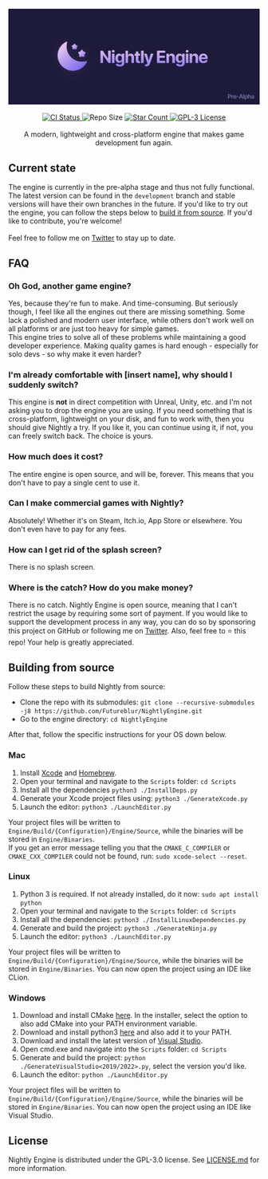 ![Banner](Resources/Branding/Banner.png)
<div align="center">
<a href="https://github.com/NightlyEngine/NightlyEngine/actions/workflows/ci.yml">
<img src="https://img.shields.io/github/workflow/status/NightlyEngine/NightlyEngine/CI?color=957FEF&label=%F0%9F%9B%A0%20Build&style=for-the-badge" alt="CI Status">
</a>
<img src="https://img.shields.io/github/repo-size/NightlyEngine/NightlyEngine?color=957FEF&label=%F0%9F%93%A6%20Repo%20Size&style=for-the-badge" alt="Repo Size">
<a href="https://github.com/NightlyEngine/NightlyEngine/stargazers">
<img src="https://img.shields.io/github/stars/NightlyEngine/NightlyEngine?color=957FEF&label=%E2%AD%90%EF%B8%8F%20Stars&style=for-the-badge" alt="Star Count">
</a>
<a href="https://github.com/NightlyEngine/NightlyEngine/blob/development/LICENSE.md">
<img src="https://img.shields.io/github/license/NightlyEngine/NightlyEngine?color=957FEF&label=%F0%9F%93%9D%20License&style=for-the-badge" alt="GPL-3 License">
</a>
<br><br>A modern, lightweight and cross-platform engine that makes game development fun again.
</div>

## Current state

The engine is currently in the pre-alpha stage and thus not fully functional. The latest version can be found in
the `development`
branch and stable versions will have their own branches in the future. If you'd like to try out the engine, you can
follow the steps below to [build it from source](#building-from-source). If you'd like to contribute, you're welcome!
<br>
<br>Feel free to follow me on [Twitter](https://twitter.com/byfutureblur) to stay up to date.

## FAQ

### Oh God, another game engine?

Yes, because they're fun to make. And time-consuming. But seriously though, I feel like all the engines out there are
missing something. Some lack a polished and modern user interface, while others don't work well on all platforms or are
just too heavy for simple games.
<br>This engine tries to solve all of these problems while maintaining a good developer experience. Making quality games
is hard enough - especially for solo devs - so why make it even harder?

### I'm already comfortable with [insert name], why should I suddenly switch?

This engine is **not** in direct competition with Unreal, Unity, etc. and I'm not asking you to drop the engine you are
using. If you need something that is cross-platform, lightweight on your disk, and fun to work with, then you should
give Nightly a try. If you like it, you can continue using it, if not, you can freely switch back. The choice is yours.

### How much does it cost?

The entire engine is open source, and will be, forever. This means that you don't have to pay a single cent to use it.

### Can I make commercial games with Nightly?

Absolutely! Whether it's on Steam, Itch.io, App Store or elsewhere. You don't even have to pay for any fees.

### How can I get rid of the splash screen?

There is no splash screen.

### Where is the catch? How do you make money?

There is no catch. Nightly Engine is open source, meaning that I can't restrict the usage by requiring some sort of
payment. If you would like to support the development process in any way, you can do so by sponsoring this project on
GitHub or following me on [Twitter](https://twitter.com/byfutureblur). Also, feel free to ⭐️ this repo! Your help is
greatly appreciated.

## Building from source

Follow these steps to build Nightly from source:

- Clone the repo with its
  submodules: `git clone --recursive-submodules -j8 https://github.com/Futureblur/NightlyEngine.git`
- Go to the engine directory: `cd NightlyEngine`

After that, follow the specific instructions for your OS down below.

### Mac

1. Install [Xcode](https://apps.apple.com/en/app/xcode/id497799835?l=en)
   and [Homebrew](https://brew.sh/index).
4. Open your terminal and navigate to the `Scripts` folder: `cd Scripts`
2. Install all the dependencies `python3 ./InstallDeps.py`
5. Generate your Xcode project files using: `python3 ./GenerateXcode.py`
6. Launch the editor: `python3 ./LaunchEditor.py`

Your project files will be written to `Engine/Build/{Configuration}/Engine/Source`, while the binaries will be stored
in `Engine/Binaries`.<br>
If you get an error message telling you that the `CMAKE_C_COMPILER` or `CMAKE_CXX_COMPILER` could not be found,
run: `sudo xcode-select --reset`.

### Linux

1. Python 3 is required. If not already installed, do it now: `sudo apt install python`
2. Open your terminal and navigate to the `Scripts` folder: `cd Scripts`
3. Install all the dependencies: `python3 ./InstallLinuxDependencies.py`
4. Generate and build the project: `python3 ./GenerateNinja.py`
5. Launch the editor: `python3 ./LaunchEditor.py`

Your project files will be written to `Engine/Build/{Configuration}/Engine/Source`, while the binaries will be stored
in `Engine/Binaries`. You can now open the project using an IDE like CLion.

### Windows

1. Download and install
   CMake [here](https://github.com/Kitware/CMake/releases/download/v3.23.1/cmake-3.23.1-windows-x86_64.msi). In the
   installer, select the option to also add CMake into your PATH environment variable.
2. Download and install python3 [here](https://www.python.org/downloads/) and also add it to your PATH.
3. Download and install the latest version of [Visual Studio](https://visualstudio.microsoft.com/en/downloads/).
4. Open cmd.exe and navigate into the `Scripts` folder: `cd Scripts`
5. Generate and build the project: `python ./GenerateVisualStudio<2019/2022>.py`, select the version you'd like.
6. Launch the editor: `python ./LaunchEditor.py`

Your project files will be written to `Engine/Build/{Configuration}/Engine/Source`, while the binaries will be stored
in `Engine/Binaries`. You can now open the project using an IDE like Visual Studio.

## License

Nightly Engine is distributed under the GPL-3.0 license.
See [LICENSE.md](https://github.com/Futureblur/NightlyEngine/blob/development/LICENSE.md) for more information.
